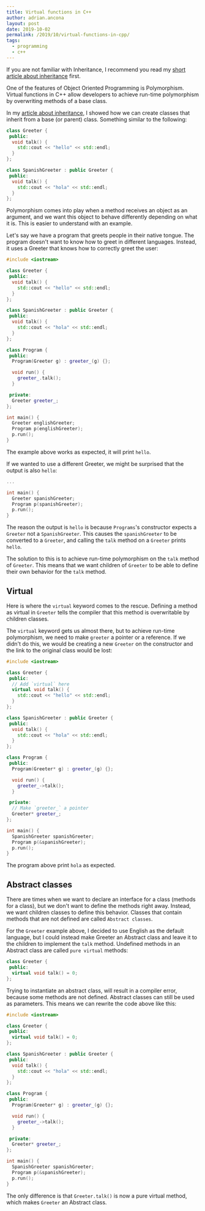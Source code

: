 ```yaml
---
title: Virtual functions in C++
author: adrian.ancona
layout: post
date: 2019-10-02
permalink: /2019/10/virtual-functions-in-cpp/
tags:
  - programming
  - c++
---
```


If you are not familiar with Inheritance, I recommend you read my [short article about inheritance](/2019/09/inheritance-in-cpp/) first.

One of the features of Object Oriented Programming is Polymorphism. Virtual functions in C++ allow developers to achieve run-time polymorphism by overwriting methods of a base class.

In my [article about inheritance](/2019/09/inheritance-in-cpp/), I showed how we can create classes that inherit from a base (or parent) class. Something similar to the following:

```cpp
class Greeter {
 public:
  void talk() {
    std::cout << "hello" << std::endl;
  }
};

class SpanishGreeter : public Greeter {
 public:
  void talk() {
    std::cout << "hola" << std::endl;
  }
};
```

<!--more-->

Polymorphism comes into play when a method receives an object as an argument, and we want this object to behave differently depending on what it is. This is easier to understand with an example.

Let's say we have a program that greets people in their native tongue. The program doesn't want to know how to greet in different languages. Instead, it uses a Greeter that knows how to correctly greet the user:

```cpp
#include <iostream>

class Greeter {
 public:
  void talk() {
    std::cout << "hello" << std::endl;
  }
};

class SpanishGreeter : public Greeter {
 public:
  void talk() {
    std::cout << "hola" << std::endl;
  }
};

class Program {
 public:
  Program(Greeter g) : greeter_(g) {};

  void run() {
    greeter_.talk();
  }

 private:
  Greeter greeter_;
};

int main() {
  Greeter englishGreeter;
  Program p(englishGreeter);
  p.run();
}
```

The example above works as expected, it will print `hello`.

If we wanted to use a different Greeter, we might be surprised that the output is also `hello`:

```cpp
...

int main() {
  Greeter spanishGreeter;
  Program p(spanishGreeter);
  p.run();
}
```

The reason the output is `hello` is because `Programs`'s constructor expects a `Greeter` not a `SpanishGreeter`. This causes the `spanishGreeter` to be converted to a `Greeter`, and calling the `talk` method on a `Greeter` prints `hello`.

The solution to this is to achieve run-time polymorphism on the `talk` method of `Greeter`. This means that we want children of `Greeter` to be able to define their own behavior for the `talk` method.

## Virtual

Here is where the `virtual` keyword comes to the rescue. Defining a method as virtual in `Greeter` tells the compiler that this method is overwritable by children classes.

The `virtual` keyword gets us almost there, but to achieve run-time polymorphism, we need to make `greeter` a pointer or a reference. If we didn't do this, we would be creating a new `Greeter` on the constructor and the link to the original class would be lost:

```cpp
#include <iostream>

class Greeter {
 public:
  // Add `virtual` here
  virtual void talk() {
    std::cout << "hello" << std::endl;
  }
};

class SpanishGreeter : public Greeter {
 public:
  void talk() {
    std::cout << "hola" << std::endl;
  }
};

class Program {
 public:
  Program(Greeter* g) : greeter_(g) {};

  void run() {
    greeter_->talk();
  }

 private:
  // Make `greeter_` a pointer
  Greeter* greeter_;
};

int main() {
  SpanishGreeter spanishGreeter;
  Program p(&spanishGreeter);
  p.run();
}
```

The program above print `hola` as expected.

## Abstract classes

There are times when we want to declare an interface for a class (methods for a class), but we don't want to define the methods right away. Instead, we want children classes to define this behavior. Classes that contain methods that are not defined are called `Abstract classes`.

For the `Greeter` example above, I decided to use English as the default language, but I could instead make Greeter an Abstract class and leave it to the children to implement the `talk` method. Undefined methods in an Abstract class are called `pure virtual` methods:

```cpp
class Greeter {
 public:
  virtual void talk() = 0;
};
```

Trying to instantiate an abstract class, will result in a compiler error, because some methods are not defined. Abstract classes can still be used as parameters. This means we can rewrite the code above like this:

```cpp
#include <iostream>

class Greeter {
 public:
  virtual void talk() = 0;
};

class SpanishGreeter : public Greeter {
 public:
  void talk() {
    std::cout << "hola" << std::endl;
  }
};

class Program {
 public:
  Program(Greeter* g) : greeter_(g) {};

  void run() {
    greeter_->talk();
  }

 private:
  Greeter* greeter_;
};

int main() {
  SpanishGreeter spanishGreeter;
  Program p(&spanishGreeter);
  p.run();
}
```

The only difference is that `Greeter.talk()` is now a pure virtual method, which makes `Greeter` an Abstract class.
